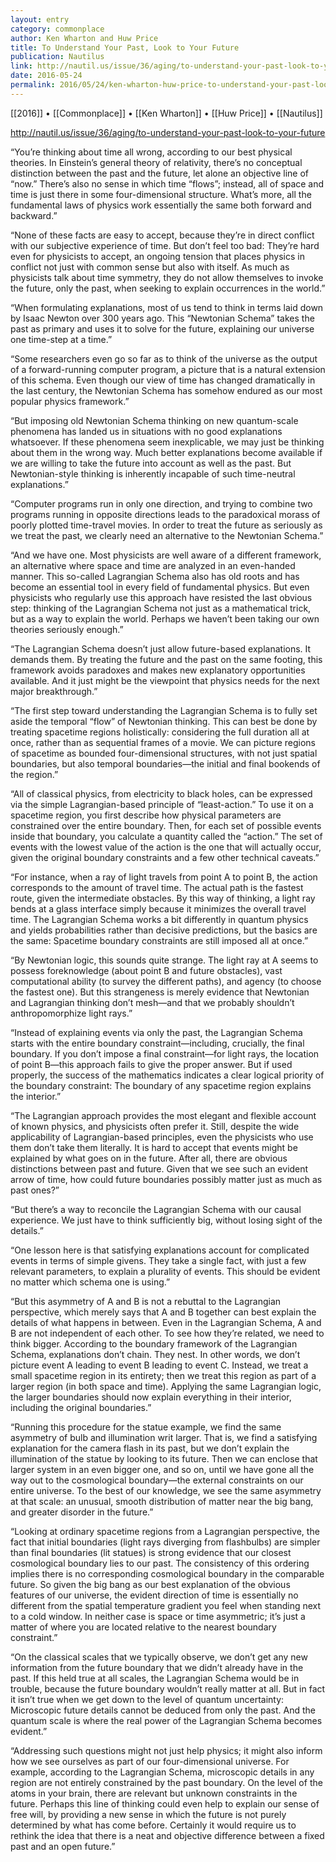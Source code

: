```yaml
---
layout: entry
category: commonplace
author: Ken Wharton and Huw Price
title: To Understand Your Past, Look to Your Future
publication: Nautilus
link: http://nautil.us/issue/36/aging/to-understand-your-past-look-to-your-future
date: 2016-05-24
permalink: 2016/05/24/ken-wharton-huw-price-to-understand-your-past-look-to-your-future
---
```


[[2016]] • [[Commonplace]] • [[Ken Wharton]] • [[Huw Price]] • [[Nautilus]]

http://nautil.us/issue/36/aging/to-understand-your-past-look-to-your-future

“You’re thinking about time all wrong, according to our best physical theories. In Einstein’s general theory of relativity, there’s no conceptual distinction between the past and the future, let alone an objective line of “now.” There’s also no sense in which time “flows”; instead, all of space and time is just there in some four-dimensional structure. What’s more, all the fundamental laws of physics work essentially the same both forward and backward.”

“None of these facts are easy to accept, because they’re in direct conflict with our subjective experience of time. But don’t feel too bad: They’re hard even for physicists to accept, an ongoing tension that places physics in conflict not just with common sense but also with itself. As much as physicists talk about time symmetry, they do not allow themselves to invoke the future, only the past, when seeking to explain occurrences in the world.”

“When formulating explanations, most of us tend to think in terms laid down by Isaac Newton over 300 years ago. This “Newtonian Schema” takes the past as primary and uses it to solve for the future, explaining our universe one time-step at a time.”

“Some researchers even go so far as to think of the universe as the output of a forward-running computer program, a picture that is a natural extension of this schema. Even though our view of time has changed dramatically in the last century, the Newtonian Schema has somehow endured as our most popular physics framework.”

“But imposing old Newtonian Schema thinking on new quantum-scale phenomena has landed us in situations with no good explanations whatsoever. If these phenomena seem inexplicable, we may just be thinking about them in the wrong way. Much better explanations become available if we are willing to take the future into account as well as the past. But Newtonian-style thinking is inherently incapable of such time-neutral explanations.”

“Computer programs run in only one direction, and trying to combine two programs running in opposite directions leads to the paradoxical morass of poorly plotted time-travel movies. In order to treat the future as seriously as we treat the past, we clearly need an alternative to the Newtonian Schema.”

“And we have one. Most physicists are well aware of a different framework, an alternative where space and time are analyzed in an even-handed manner. This so-called Lagrangian Schema also has old roots and has become an essential tool in every field of fundamental physics. But even physicists who regularly use this approach have resisted the last obvious step: thinking of the Lagrangian Schema not just as a mathematical trick, but as a way to explain the world. Perhaps we haven’t been taking our own theories seriously enough.”

“The Lagrangian Schema doesn’t just allow future-based explanations. It demands them. By treating the future and the past on the same footing, this framework avoids paradoxes and makes new explanatory opportunities available. And it just might be the viewpoint that physics needs for the next major breakthrough.”

“The first step toward understanding the Lagrangian Schema is to fully set aside the temporal “flow” of Newtonian thinking. This can best be done by treating spacetime regions holistically: considering the full duration all at once, rather than as sequential frames of a movie. We can picture regions of spacetime as bounded four-dimensional structures, with not just spatial boundaries, but also temporal boundaries—the initial and final bookends of the region.”

“All of classical physics, from electricity to black holes, can be expressed via the simple Lagrangian-based principle of “least-action.” To use it on a spacetime region, you first describe how physical parameters are constrained over the entire boundary. Then, for each set of possible events inside that boundary, you calculate a quantity called the “action.” The set of events with the lowest value of the action is the one that will actually occur, given the original boundary constraints and a few other technical caveats.”

“For instance, when a ray of light travels from point A to point B, the action corresponds to the amount of travel time. The actual path is the fastest route, given the intermediate obstacles. By this way of thinking, a light ray bends at a glass interface simply because it minimizes the overall travel time. The Lagrangian Schema works a bit differently in quantum physics and yields probabilities rather than decisive predictions, but the basics are the same: Spacetime boundary constraints are still imposed all at once.”

“By Newtonian logic, this sounds quite strange. The light ray at A seems to possess foreknowledge (about point B and future obstacles), vast computational ability (to survey the different paths), and agency (to choose the fastest one). But this strangeness is merely evidence that Newtonian and Lagrangian thinking don’t mesh—and that we probably shouldn’t anthropomorphize light rays.”

“Instead of explaining events via only the past, the Lagrangian Schema starts with the entire boundary constraint—including, crucially, the final boundary. If you don’t impose a final constraint—for light rays, the location of point B—this approach fails to give the proper answer. But if used properly, the success of the mathematics indicates a clear logical priority of the boundary constraint: The boundary of any spacetime region explains the interior.”

“The Lagrangian approach provides the most elegant and flexible account of known physics, and physicists often prefer it. Still, despite the wide applicability of Lagrangian-based principles, even the physicists who use them don’t take them literally. It is hard to accept that events might be explained by what goes on in the future. After all, there are obvious distinctions between past and future. Given that we see such an evident arrow of time, how could future boundaries possibly matter just as much as past ones?”

“But there’s a way to reconcile the Lagrangian Schema with our causal experience. We just have to think sufficiently big, without losing sight of the details.”

“One lesson here is that satisfying explanations account for complicated events in terms of simple givens. They take a single fact, with just a few relevant parameters, to explain a plurality of events. This should be evident no matter which schema one is using.”

“But this asymmetry of A and B is not a rebuttal to the Lagrangian perspective, which merely says that A and B together can best explain the details of what happens in between. Even in the Lagrangian Schema, A and B are not independent of each other. To see how they’re related, we need to think bigger. According to the boundary framework of the Lagrangian Schema, explanations don’t chain. They nest. In other words, we don’t picture event A leading to event B leading to event C. Instead, we treat a small spacetime region in its entirety; then we treat this region as part of a larger region (in both space and time). Applying the same Lagrangian logic, the larger boundaries should now explain everything in their interior, including the original boundaries.”

“Running this procedure for the statue example, we find the same asymmetry of bulb and illumination writ larger. That is, we find a satisfying explanation for the camera flash in its past, but we don’t explain the illumination of the statue by looking to its future. Then we can enclose that larger system in an even bigger one, and so on, until we have gone all the way out to the cosmological boundary—the external constraints on our entire universe. To the best of our knowledge, we see the same asymmetry at that scale: an unusual, smooth distribution of matter near the big bang, and greater disorder in the future.”

“Looking at ordinary spacetime regions from a Lagrangian perspective, the fact that initial boundaries (light rays diverging from flashbulbs) are simpler than final boundaries (lit statues) is strong evidence that our closest cosmological boundary lies to our past. The consistency of this ordering implies there is no corresponding cosmological boundary in the comparable future. So given the big bang as our best explanation of the obvious features of our universe, the evident direction of time is essentially no different from the spatial temperature gradient you feel when standing next to a cold window. In neither case is space or time asymmetric; it’s just a matter of where you are located relative to the nearest boundary constraint.”

“On the classical scales that we typically observe, we don’t get any new information from the future boundary that we didn’t already have in the past. If this held true at all scales, the Lagrangian Schema would be in trouble, because the future boundary wouldn’t really matter at all. But in fact it isn’t true when we get down to the level of quantum uncertainty: Microscopic future details cannot be deduced from only the past. And the quantum scale is where the real power of the Lagrangian Schema becomes evident.”

“Addressing such questions might not just help physics; it might also inform how we see ourselves as part of our four-dimensional universe. For example, according to the Lagrangian Schema, microscopic details in any region are not entirely constrained by the past boundary. On the level of the atoms in your brain, there are relevant but unknown constraints in the future. Perhaps this line of thinking could even help to explain our sense of free will, by providing a new sense in which the future is not purely determined by what has come before. Certainly it would require us to rethink the idea that there is a neat and objective difference between a fixed past and an open future.”
